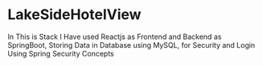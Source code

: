# LakeSideHotelView
In This is Stack I Have used Reactjs as Frontend and Backend as SpringBoot, Storing Data in Database using MySQL, for Security and Login Using Spring Security Concepts
